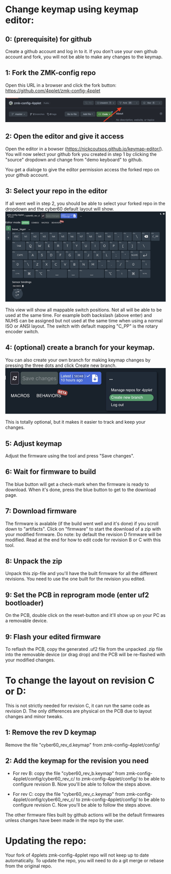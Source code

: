 # Change keymap using keymap editor:
## 0: (prerequisite) for github
Create a github account and log in to it. If you don't use your own github account and fork, you will not be able to make any changes to the keymap.
## 1: Fork the ZMK-config repo
Open this URL in a browser and click the fork button: https://github.com/4pplet/zmk-config-4pplet

![alt text](../readme-images/keymap-editor_fork.jpg "Keymap editor fork")
## 2: Open the editor and give it access
Open the editor in a bowser (https://nickcoutsos.github.io/keymap-editor/). You will now select your github fork you created in step 1 by clicking the "source" dropdown and change from "demo keyboard" to github. 

You get a dialoge to give the editor permission access the forked repo on your github account.
## 3: Select your repo in the editor
If all went well in step 2, you should be able to select your forked repo in the dropdown and the cyber60 default layout will show.
![alt text](../readme-images/keymap-editor.jpg "Keymap editor")

This view will show all mappable switch positions. Not all will be able to be used at the same time. For example both backslash (above enter) and NUHS can be assigned but not used at the same time when using a normal ISO or ANSI layout. The switch with default mapping "C_PP" is the rotary encoder switch.
## 4: (optional) create a branch for your keymap. 
You can also create your own branch for making keymap changes by pressing the three dots and click Create new branch.
![alt text](../readme-images/keymap-editor_branch.jpg "Keymap editor branch")

This is totally optional, but it makes it easier to track and keep your changes.
## 5: Adjust keymap
Adjust the firmware using the tool and press "Save changes".
## 6: Wait for firmware to build
The blue button will get a check-mark when the firmware is ready to download. When it's done, press the blue button to get to the download page.
## 7: Download firmware
The firmware is avalable (if the build went well and it's done) if you scroll down to "artifacts". Click on "firmware" to start the download of a zip with your modified firmware. Do note: by default the revision D firmware will be modified. Read at the end for how to edit code for revision B or C with this tool.
## 8: Unpack the zip
Unpack this zip-file and you'll have the built firmware for all the different revisions. You need to use the one built for the revision you edited.
## 9: Set the PCB in reprogram mode (enter uf2 bootloader)
On the PCB, double click on the reset-button and it'll show up on your PC as a removable device.
## 9: Flash your edited firmware
To reflash the PCB, copy the generated .uf2 file from the unpacked .zip file into the removable device (or drag drop) and the PCB will be re-flashed with your modified changes.

# To change the layout on revision C or D:
This is not strictly needed for revision C, it can run the same code as revision D. The only differences are physical on the PCB due to layout changes and minor tweaks.

## 1: Remove the rev D keymap
Remove the file "cyber60_rev_d.keymap" from zmk-config-4pplet/config/
## 2: Add the keymap for the revision you need
- For rev B: copy the file "cyber60_rev_b.keymap" from zmk-config-4pplet/config/cyber60_rev_c/ to zmk-config-4pplet/config/ to be able to configure revision B. Now you'll be able to follow the steps above.

- For rev C: copy the file "cyber60_rev_c.keymap" from zmk-config-4pplet/config/cyber60_rev_c/ to zmk-config-4pplet/config/ to be able to configure revision C. Now you'll be able to follow the steps above.

The other firmware files built by github actions will be the default firmwares unless changes have been made in the repo by the user.

# Updating the repo:
Your fork of 4pplets zmk-config-4pplet repo will not keep up to date automatically. To update the repo, you will need to do a git merge or rebase from the original repo.
